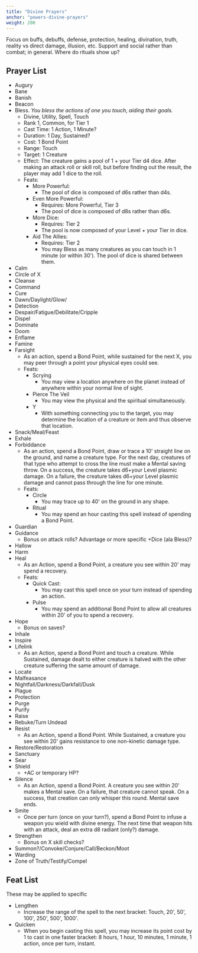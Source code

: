 ```yaml
---
title: "Divine Prayers"
anchor: "powers-divine-prayers"
weight: 200
---
```


Focus on buffs, debuffs, defense, protection, healing, divination, truth, reality vs direct damage, illusion, etc. Support and social rather than combat; in general.
Where do rituals show up?

## Prayer List

- Augury
- Bane
- Banish
- Beacon
- Bless. *You bless the actions of one you touch, aiding their goals.*
  - Divine, Utility, Spell, Touch
  - Rank 1, Common, for Tier 1
  - Cast Time: 1 Action, 1 Minute?
  - Duration: 1 Day, Sustained?
  - Cost: 1 Bond Point
  - Range: Touch
  - Target: 1 Creature
  - Effect: The creature gains a pool of 1 + your Tier d4 dice. After making an attack roll or skill roll, but before finding out the result, the player may add 1 dice to the roll.
  - Feats:
    - More Powerful:
      - The pool of dice is composed of d6s rather than d4s.
    - Even More Powerful:
      - Requires: More Powerful, Tier 3
      - The pool of dice is composed of d8s rather than d6s.
    - More Dice:
      - Requires: Tier 2
      - The pool is now composed of your Level + your Tier in dice.
    - Aid The Allies:
      - Requires: Tier 2
      - You may Bless as many creatures as you can touch in 1 minute (or within 30'). The pool of dice is shared between them.
- Calm
- Circle of X
- Cleanse
- Command
- Cure
- Dawn/Daylight/Glow/
- Detection
- Despair/Fatigue/Debilitate/Cripple
- Dispel
- Dominate
- Doom
- Enflame
- Famine
- Farsight
  - As an action, spend a Bond Point, while sustained for the next X, you may peer through a point your physical eyes could see.
  - Feats:
    - Scrying
      - You may view a location anywhere on the planet instead of anywhere within your normal line of sight.
    - Pierce The Veil
      - You may view the physical and the spiritual simultaneously.
    - Y
      - With something connecting you to the target, you may determine the location of a creature or item and thus observe that location.
- Snack/Meal/Feast
- Exhale
- Forbiddance
  - As an action, spend a Bond Point, draw or trace a 10' straight line on the ground, and name a creature type. For the next day, creatures of that type who attempt to cross the line must make a Mental saving throw. On a success, the creature takes d6+your Level plasmic damage. On a failure, the creature takes d6+your Level plasmic damage and cannot pass through the line for one minute.
  - Feats:
    - Circle
      - You may trace up to 40' on the ground in any shape.
    - Ritual
      - You may spend an hour casting this spell instead of spending a Bond Point.
- Guardian
- Guidance
  - Bonus on attack rolls? Advantage or more specific +Dice (ala Bless)?
- Hallow
- Harm
- Heal
  - As an Action, spend a Bond Point, a creature you see within 20' may spend a recovery.
  - Feats:
    - Quick Cast:
      - You may cast this spell once on your turn instead of spending an action.
    - Pulse
      - You may spend an additional Bond Point to allow all creatures within 20' of you to spend a recovery.
- Hope
  - Bonus on saves?
- Inhale
- Inspire
- Lifelink
  - As an Action, spend a Bond Point and touch a creature. While Sustained, damage dealt to either creature is halved with the other creature suffering the same amount of damage.
- Locate
- Malfeasance
- Nightfall/Darkness/Darkfall/Dusk
- Plague
- Protection
- Purge
- Purify
- Raise
- Rebuke/Turn Undead
- Resist
  - As an Action, spend a Bond Point. While Sustained, a creature you see within 20' gains resistance to one non-kinetic damage type.
- Restore/Restoration
- Sanctuary
- Sear
- Shield
  - +AC or temporary HP?
- Silence
  - As an Action, spend a Bond Point. A creature you see within 20' makes a Mental save. On a failure, that creature cannot speak. On a success, that creation can only whisper this round. Mental save ends.
- Smite
  - Once per turn (once on your turn?), spend a Bond Point to infuse a weapon you wield with divine energy. The next time that weapon hits with an attack, deal an extra d8 radiant (only?) damage.
- Strengthen
  - Bonus on X skill checks?
- Summon?/Convoke/Conjure/Call/Beckon/Moot
- Warding
- Zone of Truth/Testify/Compel

## Feat List

These may be applied to specific

- Lengthen
  - Increase the range of the spell to the next bracket: Touch, 20', 50', 100', 250', 500', 1000'.
- Quicken
  - When you begin casting this spell, you may increase its point cost by 1 to cast in one faster bracket: 8 hours, 1 hour, 10 minutes, 1 minute, 1 action, once per turn, instant.
